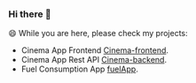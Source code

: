 ### Hi there 👋

😄 While you are here, please check my projects:
- Cinema App Frontend [Cinema-frontend](https://github.com/pakstas/Cinema-frontend).
- Cinema App Rest API [Cinema-backend](https://github.com/pakstas/Cinema-backend).
- Fuel Consumption App [fuelApp](https://github.com/pakstas/fuelApp).


<!--
**pakstas/pakstas** is a ✨ _special_ ✨ repository because its `README.md` (this file) appears on your GitHub profile.

Here are some ideas to get you started:

- 🔭 I’m currently working on ...
- 🌱 I’m currently learning ...
- 👯 I’m looking to collaborate on ...
- 🤔 I’m looking for help with ...
- 💬 Ask me about ...
- 📫 How to reach me: ...
- 😄 Pronouns: ...
- ⚡ Fun fact: ...
-->
